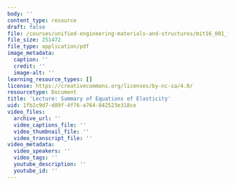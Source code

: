 ```yaml
---
body: ''
content_type: resource
draft: false
file: /courses/unified-engineering-materials-and-structures/mit16_001_f21_lec18.pdf
file_size: 251472
file_type: application/pdf
image_metadata:
  caption: ''
  credit: ''
  image-alt: ''
learning_resource_types: []
license: https://creativecommons.org/licenses/by-nc-sa/4.0/
resourcetype: Document
title: 'Lecture: Summary of Equations of Elasticity'
uid: 1fb2c9d7-d89f-4f76-a764-842523e318ce
video_files:
  archive_url: ''
  video_captions_file: ''
  video_thumbnail_file: ''
  video_transcript_file: ''
video_metadata:
  video_speakers: ''
  video_tags: ''
  youtube_description: ''
  youtube_id: ''
---
```

